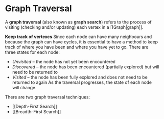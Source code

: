 # Graph Traversal
A **graph traversal** (also known as **graph search**) refers to the process of visiting (checking and/or updating) each vertex in a [[Graph|graph]].

**Keep track of vertexes**
Since each node can have many neighbours and because the graph can have cycles, it is essential to have a method to keep track of where you have been and where you have yet to go. There are three states for each node:
- *Unvisited* – the node has not yet been encountered
- *Discovered* – the node has been encountered (partially explored) but will need to be returned to
- *Visited* – the node has been fully explored and does not need to be returned to again
As the traversal progresses, the state of each node will change.

There are two graph traversal techniques:
- [[Depth-First Search]]
- [[Breadth-First Search]]